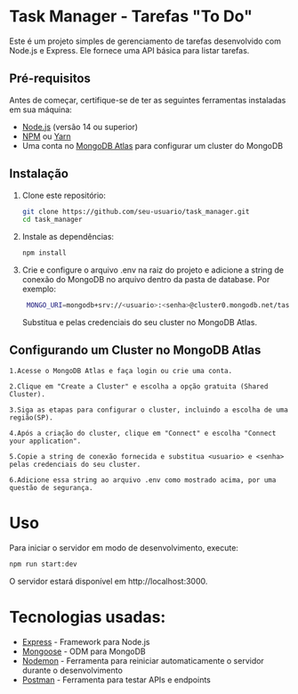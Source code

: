 # Task Manager - Tarefas "To Do"

Este é um projeto simples de gerenciamento de tarefas desenvolvido com Node.js e Express. Ele fornece uma API básica para listar tarefas.

## Pré-requisitos

Antes de começar, certifique-se de ter as seguintes ferramentas instaladas em sua máquina:

-   [Node.js](https://nodejs.org/) (versão 14 ou superior)
-   [NPM](https://www.npmjs.com/) ou [Yarn](https://yarnpkg.com/)
-   Uma conta no [MongoDB Atlas](https://www.mongodb.com/cloud/atlas) para configurar um cluster do MongoDB

## Instalação

1. Clone este repositório:

    ```bash
    git clone https://github.com/seu-usuario/task_manager.git
    cd task_manager
    ```

2. Instale as dependências:

    ```bash
    npm install
    ```

3. Crie e configure o arquivo .env na raiz do projeto e adicione a string de conexão do MongoDB no arquivo dentro da pasta de database. Por exemplo:

    ```bash
     MONGO_URI=mongodb+srv://<usuario>:<senha>@cluster0.mongodb.net/task_manager?retryWrites=true&w=majority
    ```

    Substitua <usuario> e <senha> pelas credenciais do seu cluster no MongoDB Atlas.

## Configurando um Cluster no MongoDB Atlas

    1.Acesse o MongoDB Atlas e faça login ou crie uma conta.

    2.Clique em "Create a Cluster" e escolha a opção gratuita (Shared Cluster).

    3.Siga as etapas para configurar o cluster, incluindo a escolha de uma região(SP).

    4.Após a criação do cluster, clique em "Connect" e escolha "Connect your application".

    5.Copie a string de conexão fornecida e substitua <usuario> e <senha> pelas credenciais do seu cluster.

    6.Adicione essa string ao arquivo .env como mostrado acima, por uma questão de segurança.

# Uso

Para iniciar o servidor em modo de desenvolvimento, execute:

```bash
npm run start:dev
```

O servidor estará disponível em http://localhost:3000.

# Tecnologias usadas:

-   [Express](https://expressjs.com/) - Framework para Node.js
-   [Mongoose](https://mongoosejs.com/) - ODM para MongoDB
-   [Nodemon](https://nodemon.io/) - Ferramenta para reiniciar automaticamente o servidor durante o desenvolvimento
-   [Postman](https://www.postman.com/) - Ferramenta para testar APIs e endpoints
